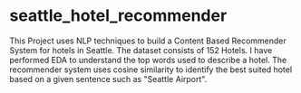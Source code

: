 # seattle_hotel_recommender

This Project uses NLP techniques to build a Content Based Recommender System for hotels in Seattle. The dataset consists of 152 Hotels. I have performed EDA to understand the top words used to describe a hotel. The recommender system uses cosine similarity to identify the best suited hotel based on a given sentence such as "Seattle Airport".
